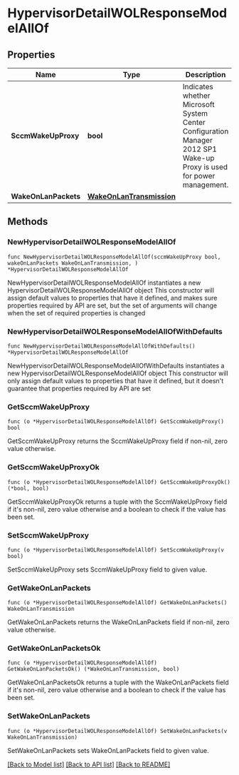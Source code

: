 # HypervisorDetailWOLResponseModelAllOf

## Properties

Name | Type | Description | Notes
------------ | ------------- | ------------- | -------------
**SccmWakeUpProxy** | **bool** | Indicates whether Microsoft System Center Configuration Manager 2012 SP1 Wake-up Proxy is used for power management. | 
**WakeOnLanPackets** | [**WakeOnLanTransmission**](WakeOnLanTransmission.md) |  | 

## Methods

### NewHypervisorDetailWOLResponseModelAllOf

`func NewHypervisorDetailWOLResponseModelAllOf(sccmWakeUpProxy bool, wakeOnLanPackets WakeOnLanTransmission, ) *HypervisorDetailWOLResponseModelAllOf`

NewHypervisorDetailWOLResponseModelAllOf instantiates a new HypervisorDetailWOLResponseModelAllOf object
This constructor will assign default values to properties that have it defined,
and makes sure properties required by API are set, but the set of arguments
will change when the set of required properties is changed

### NewHypervisorDetailWOLResponseModelAllOfWithDefaults

`func NewHypervisorDetailWOLResponseModelAllOfWithDefaults() *HypervisorDetailWOLResponseModelAllOf`

NewHypervisorDetailWOLResponseModelAllOfWithDefaults instantiates a new HypervisorDetailWOLResponseModelAllOf object
This constructor will only assign default values to properties that have it defined,
but it doesn't guarantee that properties required by API are set

### GetSccmWakeUpProxy

`func (o *HypervisorDetailWOLResponseModelAllOf) GetSccmWakeUpProxy() bool`

GetSccmWakeUpProxy returns the SccmWakeUpProxy field if non-nil, zero value otherwise.

### GetSccmWakeUpProxyOk

`func (o *HypervisorDetailWOLResponseModelAllOf) GetSccmWakeUpProxyOk() (*bool, bool)`

GetSccmWakeUpProxyOk returns a tuple with the SccmWakeUpProxy field if it's non-nil, zero value otherwise
and a boolean to check if the value has been set.

### SetSccmWakeUpProxy

`func (o *HypervisorDetailWOLResponseModelAllOf) SetSccmWakeUpProxy(v bool)`

SetSccmWakeUpProxy sets SccmWakeUpProxy field to given value.


### GetWakeOnLanPackets

`func (o *HypervisorDetailWOLResponseModelAllOf) GetWakeOnLanPackets() WakeOnLanTransmission`

GetWakeOnLanPackets returns the WakeOnLanPackets field if non-nil, zero value otherwise.

### GetWakeOnLanPacketsOk

`func (o *HypervisorDetailWOLResponseModelAllOf) GetWakeOnLanPacketsOk() (*WakeOnLanTransmission, bool)`

GetWakeOnLanPacketsOk returns a tuple with the WakeOnLanPackets field if it's non-nil, zero value otherwise
and a boolean to check if the value has been set.

### SetWakeOnLanPackets

`func (o *HypervisorDetailWOLResponseModelAllOf) SetWakeOnLanPackets(v WakeOnLanTransmission)`

SetWakeOnLanPackets sets WakeOnLanPackets field to given value.



[[Back to Model list]](../README.md#documentation-for-models) [[Back to API list]](../README.md#documentation-for-api-endpoints) [[Back to README]](../README.md)



